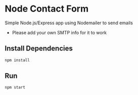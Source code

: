 # Node Contact Form

Simple Node.js/Express app using Nodemailer to send emails

- Please add your own SMTP info for it to work

## Install Dependencies

```bash
npm install 
```

## Run

```bash
npm start
```